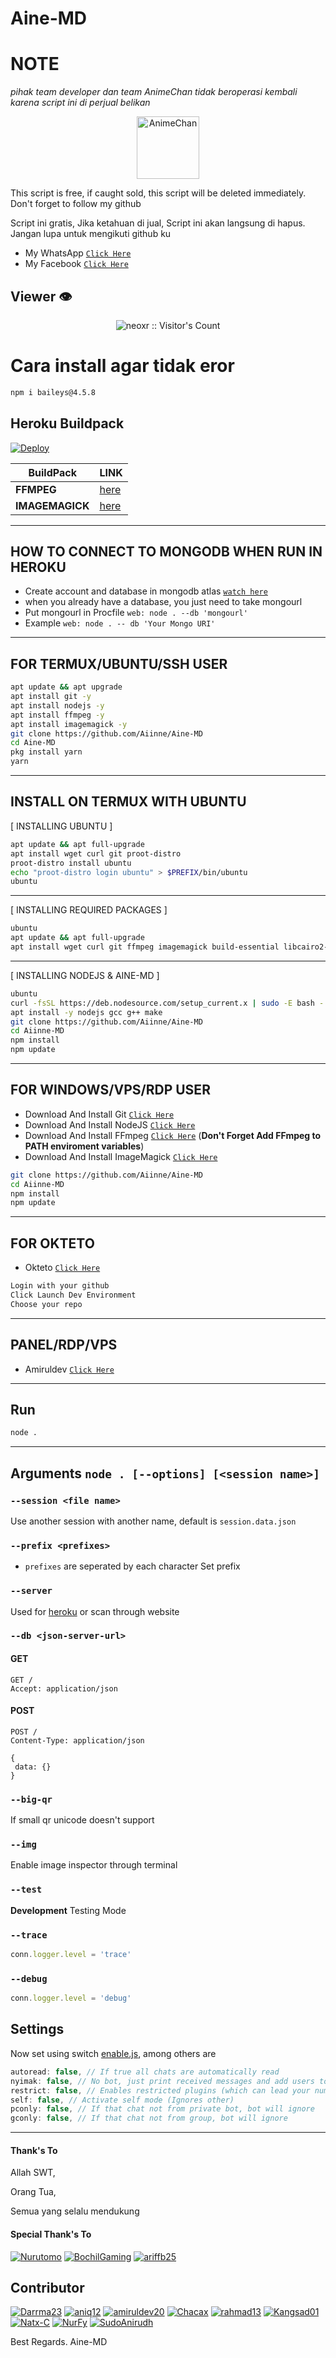 # Aine-MD


# NOTE
*pihak team developer dan team AnimeChan tidak beroperasi kembali karena script ini di perjual belikan*

<p align="center">
<img src="https://telegra.ph/file/fe9d7f755820e0026a49d.jpg" alt="AnimeChan" width="100"/>


</p>
This script is free, if caught sold, this script will be deleted immediately.
Don't forget to follow my github

Script ini gratis, Jika ketahuan di jual, Script ini akan langsung di hapus.
Jangan lupa untuk mengikuti github ku
* My WhatsApp [`Click Here`](https://wa.me/62878949880923?text=Assalamualaikum)
* My Facebook [`Click Here`](https://facebook.com/ainneboot)

## Viewer 👁️
<p align="center"><img src="https://profile-counter.glitch.me/{rizal333}/count.svg" alt="neoxr :: Visitor's Count" /></p>

# Cara install agar tidak eror
```bash
npm i baileys@4.5.8

```
## Heroku Buildpack
[![Deploy](https://www.herokucdn.com/deploy/button.svg)](https://heroku.com/deploy?template=https://github.com/Aiinne/Aine-MD)

| BuildPack | LINK |
|--------|--------|
| **FFMPEG** |[here](https://github.com/jonathanong/heroku-buildpack-ffmpeg-latest) |
| **IMAGEMAGICK** | [here](https://github.com/DuckyTeam/heroku-buildpack-imagemagick) |

---------

## HOW TO CONNECT TO MONGODB WHEN RUN IN HEROKU

* Create account and database in mongodb atlas [`watch here`](https://youtu.be/rPqRyYJmx2g)
* when you already have a database, you just need to take mongourl
* Put mongourl in Procfile `web: node . --db 'mongourl'`
* Example `web: node . -- db 'Your Mongo URI'`

---------

## FOR TERMUX/UBUNTU/SSH USER

```bash
apt update && apt upgrade
apt install git -y
apt install nodejs -y
apt install ffmpeg -y
apt install imagemagick -y
git clone https://github.com/Aiinne/Aine-MD
cd Aine-MD
pkg install yarn
yarn

```
---------

## INSTALL ON TERMUX WITH UBUNTU

[ INSTALLING UBUNTU ]

```bash
apt update && apt full-upgrade
apt install wget curl git proot-distro
proot-distro install ubuntu
echo "proot-distro login ubuntu" > $PREFIX/bin/ubuntu
ubuntu
```
---------

[ INSTALLING REQUIRED PACKAGES ]

```bash
ubuntu
apt update && apt full-upgrade
apt install wget curl git ffmpeg imagemagick build-essential libcairo2-dev libpango1.0-dev libjpeg-dev libgif-dev librsvg2-dev dbus-x11 ffmpeg2theora ffmpegfs ffmpegthumbnailer ffmpegthumbnailer-dbg ffmpegthumbs libavcodec-dev libavcodec-extra libavcodec-extra58 libavdevice-dev libavdevice58 libavfilter-dev libavfilter-extra libavfilter-extra7 libavformat-dev libavformat58 libavifile-0.7-bin libavifile-0.7-common libavifile-0.7c2 libavresample-dev libavresample4 libavutil-dev libavutil56 libpostproc-dev libpostproc55 graphicsmagick graphicsmagick-dbg graphicsmagick-imagemagick-compat graphicsmagick-libmagick-dev-compat groff imagemagick-6.q16hdri imagemagick-common libchart-gnuplot-perl libgraphics-magick-perl libgraphicsmagick++-q16-12 libgraphicsmagick++1-dev
```

---------

[ INSTALLING NODEJS & AINE-MD ]

```bash
ubuntu
curl -fsSL https://deb.nodesource.com/setup_current.x | sudo -E bash -
apt install -y nodejs gcc g++ make
git clone https://github.com/Aiinne/Aine-MD
cd Aiinne-MD
npm install
npm update
```

---------

## FOR WINDOWS/VPS/RDP USER

* Download And Install Git [`Click Here`](https://git-scm.com/downloads)
* Download And Install NodeJS [`Click Here`](https://nodejs.org/en/download)
* Download And Install FFmpeg [`Click Here`](https://ffmpeg.org/download.html) (**Don't Forget Add FFmpeg to PATH enviroment variables**)
* Download And Install ImageMagick [`Click Here`](https://imagemagick.org/script/download.php)

```bash
git clone https://github.com/Aiinne/Aine-MD
cd Aiinne-MD
npm install
npm update
```

---------

## FOR OKTETO

* Okteto [`Click Here`](https://okteto.com)

```bash
Login with your github
Click Launch Dev Environment
Choose your repo
```


---------

## PANEL/RDP/VPS

* Amiruldev [`Click Here`](https://www.amiruldev.my.id)


---------

## Run

```bash
node .
```

---------

## Arguments `node . [--options] [<session name>]`

### `--session <file name>`

Use another session with another name, default is ```session.data.json```

### `--prefix <prefixes>`

* `prefixes` are seperated by each character
Set prefix

### `--server`

Used for [heroku](https://heroku.com/) or scan through website

### `--db <json-server-url>`

#### GET

```http
GET /
Accept: application/json
```

#### POST

```http
POST /
Content-Type: application/json

{
 data: {}
}
```

### `--big-qr`

If small qr unicode doesn't support

### `--img`

Enable image inspector through terminal

### `--test`

**Development** Testing Mode

### `--trace`

```js
conn.logger.level = 'trace'
```

### `--debug`

```js
conn.logger.level = 'debug'
```

## Settings

Now set using switch [enable.js](https://github.com/Aiinne/Aine-MD/blob/master/plugins/enable.js), among others are

```js
autoread: false, // If true all chats are automatically read
nyimak: false, // No bot, just print received messages and add users to database
restrict: false, // Enables restricted plugins (which can lead your number to be banned if used too often)
self: false, // Activate self mode (Ignores other)
pconly: false, // If that chat not from private bot, bot will ignore
gconly: false, // If that chat not from group, bot will ignore
```

---------

#### Thank's To

Allah SWT,

Orang Tua,

Semua yang selalu mendukung

#### Special Thank's To
[![Nurutomo](https://github.com/Nurutomo.png?size=100)](https://github.com/Nurutomo)
[![BochilGaming](https://github.com/BochilGaming.png?size=100)](https://github.com/BochilGaming)
[![ariffb25](https://github.com/ariffb25.png?size=100)](https://github.com/ariffb25)


## Contributor

[![Darrma23](https://github.com/Darrma23.png?size=100)](https://github.com/Darrma23)
[![aniq12](https://github.com/aniq12.png?size=100)](https://github.com/aniq12)
[![amiruldev20](https://github.com/amiruldev20.png?size=100)](https://github.com/amiruldev20)
[![Chacax](https://github.com/Chacax.png?size=100)](https://github.com/Chacax)
[![rahmad13](https://github.com/rahmad13.png?size=100)](https://github.com/rahmad13)
[![Kangsad01](https://github.com/Kangsad01.png?size=100)](https://github.com/Kangsad01)
[![Natx-C](https://github.com/Natx-C.png?size=100)](https://github.com/Natx-C)
[![NurFy](https://github.com/NurFy.png?size=100)](https://github.com/NurFy)
[![SudoAnirudh](https://github.com/SudoAnirudh.png?size=100)](https://github.com/SudoAnirudh)

Best Regards. Aine-MD

